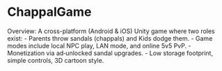 # ChappalGame
Overview: A cross-platform (Android &amp; iOS) Unity game where two roles exist:  - Parents throw sandals (chappals) and Kids dodge them.  - Game modes include local NPC play, LAN mode, and online 5v5 PvP.  - Monetization via ad‑unlocked sandal upgrades.  - Low storage footprint, simple controls, 3D cartoon style.
